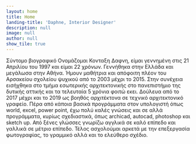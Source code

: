 ```yaml
---
layout: home
title: Home
landing-title: 'Daphne, Interior Designer'
description: null
image: null
author: null
show_tile: true
---
```


Σύντομο βιογραφικό 
Ονομάζομαι Κονταξη Δαφνη, είμαι γεννημένη στις 21 Απριλίου του 1997 και είμαι 22 χρόνων.
Γεννήθηκα στην Ελλάδα και μεγάλωσα στην Αθήνα. Ήμουν  μαθήτρια και απόφοιτη πλέον του Αρσακείου
σχολείου ψυχικού από το 2003 μέχρι το 2015. Στην συνέχεια εισήχθηκα στο τμήμα εσωτερικής αρχιτεκτονικής
στο πανεπιστήμιο της δυτικής αττικής και τα τελευταία 5 χρόνια φοιτώ εκει. 
Δούλευα από το 2017 μέχρι και το 2019 ως βοηθός αρχιτέκτονα σε τεχνικό αρχιτεκτονικό γραφείο.
Πέρα από κάποια βασικά  προγράμματα στον υπολογιστή όπως world, excel, power point, έχω πολύ καλές
γνώσεις και σε αλλά προγράμματα, κυρίως σχεδιαστικά, όπως archicad, autocad, photoshop και sketch up.
Από ξένες γλώσσες γνωρίζω αγγλικά σε καλό επίπεδο και γαλλικά σε μέτριο επίπεδο. Τέλος ασχολούμαι
αρκετά με την επεξεργασία φωτογραφίας, το γραμμικό αλλά και το ελεύθερο σχέδιο.
